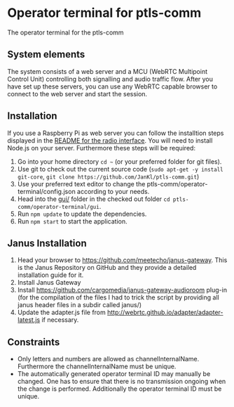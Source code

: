 # Operator terminal for ptls-comm
The operator terminal for the ptls-comm

## System elements
The system consists of a web server and a MCU (WebRTC Multipoint Control Unit) controlling both signalling and audio traffic flow. After you have set up these servers, you can use any WebRTC capable browser to connect to the web server and start the session.

## Installation
If you use a Raspberry Pi as web server you can follow the installtion steps displayed in the <a href="../radio-interface/README.md">README for the radio interface</a>. You will need to install Node.js on your server.
Furthermore these steps will be required:

1. Go into your home directory `cd ~` (or your preferred folder for git files).
1. Use git to check out the current source code (`sudo apt-get -y install git-core`, `git clone https://github.com/JanKl/ptls-comm.git`)
1. Use your preferred text editor to change the ptls-comm/operator-terminal/config.json according to your needs.
1. Head into the <a href="gui/">gui/</a> folder in the checked out folder `cd ptls-comm/operator-terminal/gui`.
1. Run `npm update` to update the dependencies.
1. Run `npm start` to start the application.

## Janus Installation
1. Head your browser to <a href="https://github.com/meetecho/janus-gateway">https://github.com/meetecho/janus-gateway</a>. This is the Janus Repository on GitHub and they provide a detailed installation guide for it.
1. Install Janus Gateway
1. Install <a href="https://github.com/cargomedia/janus-gateway-audioroom">https://github.com/cargomedia/janus-gateway-audioroom</a> plug-in (for the compilation of the files I had to trick the script by providing all janus header files in a subdir called janus/)
1. Update the adapter.js file from <a href="http://webrtc.github.io/adapter/adapter-latest.js">http://webrtc.github.io/adapter/adapter-latest.js</a> if necessary.

## Constraints
* Only letters and numbers are allowed as channelInternalName. Furthermore the channelInternalName must be unique.
* The automatically generated operator terminal ID may manually be changed. One has to ensure that there is no transmission ongoing when the change is performed. Additionally the operator terminal ID must be unique.